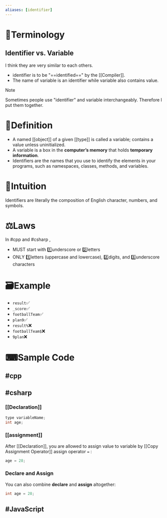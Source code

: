 ```yaml
---
aliases: [identifier]
---
```

# 📖Terminology
## Identifier vs. Variable
I think they are very similar to each others.
- identifier is to be "==identified==" by the [[Compiler]].
- The name of variable is an identifier while variable also contains value.
> [!NOTE] 
> Sometimes people use "identifier" and variable interchangeably. Therefore I put them together.



# 📝Definition
- A named [[object]] of a given [[type]] is called a variable; contains a value unless uninitialized.
- A variable is a box in the **computer’s memory** that holds **temporary information**.
- Identifiers are the names that you use to identify the elements in your programs, such as namespaces, classes, methods, and variables.
# 🧠Intuition
Identifiers are literally the composition of English character, numbers, and symbols.

# ⚖Laws
In #cpp and #csharp ,
- MUST start with 1️⃣underscore or 2️⃣letters
- ONLY 1️⃣letters (uppercase and lowercase), 2️⃣digits, and 3️⃣underscore characters


# 🗃Example
- `result`✅
- `_score`✅
- `footballTeam`✅
- `plan9`✅
- `result%`❌
- `footballTeam$`❌
- `9plan`❌


# ⌨Sample Code
## #cpp 


## #csharp 
### [[Declaration]]
```c#
type variableName;
int age;
```

### [[assignment]]
After [[Declaration]], you are allowed to assign value to variable by [[Copy Assignment Operator]] assign operator `=`   :

```c#
age = 28;
```

### Declare and Assign
You can also combine **declare** and **assign** altogether:

```c#
int age = 28;
```


## #JavaScript 
